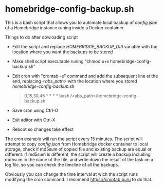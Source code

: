 # homebridge-config-backup.sh
This is a bash script that allows you to automate local backup of *config.json* of a Homebridge instance runing inside a Docker container.

Things to do after dowloading script

- Edit the script and replace *HOMEBRIDGE_BACKUP_DIR* variable with the location where you want the backups to be stored
- Make shell script executable runing "chmod u+x homebridge-config-backup.sh"
- Edit cron with "crontab -e" command and add the subsequent line at the end, replacing *<abs_path>* with the location where you stored *homebridge-config-backup.sh*

  >  0,15,30,45 * * * * bash /<abs_path>/homebridge-config-backup.sh
  
- Save cron using Ctrl-O
- Exit editor with Ctrl-X
- Reboot so changes take effect

The cron example will run the script every 15 minutes. The script will attempt to copy *config.json* from Homebridge docker container to local storage, check if md5sum of copied file and existing backup are equal or different. If md5sum is different, the script will create a backup including md5sum in the name of the file, and write down the result of the task on a log file, so you can check the timeline of all the backups.

Obviously you can change the time interval at wich the script runs modifying the cron command. I recomend https://crontab.guru to do that.
